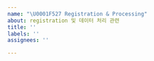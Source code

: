 ```yaml
---
name: "\U0001F527 Registration & Processing"
about: registration 및 데이터 처리 관련
title: ''
labels: ''
assignees: ''

---
```




